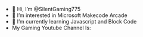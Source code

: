 - 👋 Hi, I’m @SilentGaming775
- 👀 I’m interested in Microsoft Makecode Arcade
- 🌱 I’m currently learning Javascript and Block Code
- My Gaming Youtube Channel Is:
<!---
SilentGaming775/SilentGaming775 is a ✨ special ✨ repository because its `README.md` (this file) appears on your GitHub profile.
You can click the Preview link to take a look at your changes.
--->

